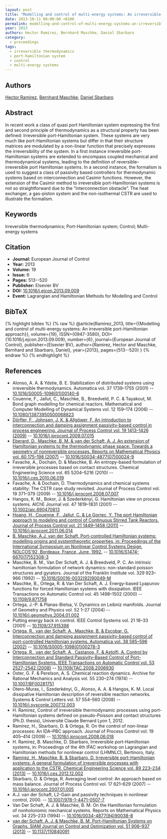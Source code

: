 ```yaml
---
layout: post
title: "Modelling and control of multi-energy systems: An irreversible port-Hamiltonian approach"
date: 2013-10-11 00:00:00 +0100
permalink: modelling-and-control-of-multi-energy-systems-an-irreversible-port-hamiltonian-approach
year: 2013
authors: Hector Ramirez, Bernhard Maschke, Daniel Sbarbaro
category:
  - proceedings
tags:
  - irreversible thermodynamics
  - port-hamiltonian system
  - control
  - multi-energy systems
---
```

 
## Authors
[Hector Ramirez](authors/hector_ramirez), [Bernhard Maschke](authors/bernhard_maschke), [Daniel Sbarbaro](authors/daniel_sbarbaro)
 
## Abstract
In recent work a class of quasi port Hamiltonian system expressing the first and second principle of thermodynamics as a structural property has been defined: Irreversible port-Hamiltonian system. These systems are very much like port-Hamiltonian systems but differ in that their structure matrices are modulated by a non-linear function that precisely expresses the irreversibility of the system. In a first instance irreversible port-Hamiltonian systems are extended to encompass coupled mechanical and thermodynamical systems, leading to the definition of reversible–irreversible port Hamiltonian systems. In a second instance, the formalism is used to suggest a class of passivity based controllers for thermodynamic systems based on interconnection and Casimir functions. However, the extension of the Casimir method to irreversible port-Hamiltonian systems is not so straightforward due to the “interconnection obstacle”. The heat exchanger, a gas-piston system and the non-isothermal CSTR are used to illustrate the formalism.
 
## Keywords
Irreversible thermodynamics; Port-Hamiltonian system; Control; Multi-energy systems
 
## Citation
- **Journal:** European Journal of Control
- **Year:** 2013
- **Volume:** 19
- **Issue:** 6
- **Pages:** 513--520
- **Publisher:** Elsevier BV
- **DOI:** [10.1016/j.ejcon.2013.09.009](https://doi.org/10.1016/j.ejcon.2013.09.009)
- **Event:** Lagrangian and Hamiltonian Methods for Modelling and Control
 
## BibTeX
{% highlight bibtex %}
{% raw %}
@article{Ramirez_2013,
  title={{Modelling and control of multi-energy systems: An irreversible port-Hamiltonian approach}},
  volume={19},
  ISSN={0947-3580},
  DOI={10.1016/j.ejcon.2013.09.009},
  number={6},
  journal={European Journal of Control},
  publisher={Elsevier BV},
  author={Ramirez, Hector and Maschke, Bernhard and Sbarbaro, Daniel},
  year={2013},
  pages={513--520}
}
{% endraw %}
{% endhighlight %}
 
## References
- Alonso, A. A. & Ydstie, B. E. Stabilization of distributed systems using irreversible thermodynamics. Automatica vol. 37 1739–1755 (2001) -- [10.1016/S0005-1098(01)00140-6](https://doi.org/10.1016/S0005-1098(01)00140-6)
- Couenne, F., Jallut, C., Maschke, B., Breedveld, P. C. & Tayakout, M. Bond graph modelling for chemical reactors. Mathematical and Computer Modelling of Dynamical Systems vol. 12 159–174 (2006) -- [10.1080/13873950500068823](https://doi.org/10.1080/13873950500068823)
- [Dörfler, F., Johnsen, J. K. & Allgöwer, F. An introduction to interconnection and damping assignment passivity-based control in process engineering. Journal of Process Control vol. 19 1413–1426 (2009)](an-introduction-to-interconnection-and-damping-assignment-passivity-based-control-in-process-engineering) -- [10.1016/j.jprocont.2009.07.015](https://doi.org/10.1016/j.jprocont.2009.07.015)
- [Eberard, D., Maschke, B. M. & van der Schaft, A. J. An extension of Hamiltonian systems to the thermodynamic phase space: Towards a geometry of nonreversible processes. Reports on Mathematical Physics vol. 60 175–198 (2007)](an-extension-of-hamiltonian-systems-to-the-thermodynamic-phase-space-towards-a-geometry-of-nonreversible-processes) -- [10.1016/S0034-4877(07)00024-9](https://doi.org/10.1016/S0034-4877(07)00024-9)
- Favache, A., Dochain, D. & Maschke, B. An entropy-based formulation of irreversible processes based on contact structures. Chemical Engineering Science vol. 65 5204–5216 (2010) -- [10.1016/j.ces.2010.06.019](https://doi.org/10.1016/j.ces.2010.06.019)
- Favache, A. & Dochain, D. Thermodynamics and chemical systems stability: The CSTR case study revisited. Journal of Process Control vol. 19 371–379 (2009) -- [10.1016/j.jprocont.2008.07.007](https://doi.org/10.1016/j.jprocont.2008.07.007)
- Hangos, K. M., Bokor, J. & Szederkényi, G. Hamiltonian view on process systems. AIChE Journal vol. 47 1819–1831 (2001) -- [10.1002/aic.690470813](https://doi.org/10.1002/aic.690470813)
- [Hoang, H., Couenne, F., Jallut, C. & Le Gorrec, Y. The port Hamiltonian approach to modeling and control of Continuous Stirred Tank Reactors. Journal of Process Control vol. 21 1449–1458 (2011)](the-port-hamiltonian-approach-to-modeling-and-control-of-continuous-stirred-tank-reactors) -- [10.1016/j.jprocont.2011.06.014](https://doi.org/10.1016/j.jprocont.2011.06.014)
- [B. Maschke, A.J. van der Schaft, Port-controlled Hamiltonian systems: modelling origins and systemtheoretic properties, in: Proceedings of the International Symposium on Nonlinear Control Systems Design, NOLCOS'92, Bordeaux, France, June, 1992.](port-controlled-hamiltonian-systems-modelling-origins-and-systemtheoretic-properties-92) -- [10.1016/S1474-6670(17)52308-3](https://doi.org/10.1016/S1474-6670(17)52308-3)
- Maschke, B. M., Van Der Schaft, A. J. & Breedveld, P. C. An intrinsic hamiltonian formulation of network dynamics: non-standard poisson structures and gyrators. Journal of the Franklin Institute vol. 329 923–966 (1992) -- [10.1016/S0016-0032(92)90049-M](https://doi.org/10.1016/S0016-0032(92)90049-M)
- Maschke, B., Ortega, R. & Van Der Schaft, A. J. Energy-based Lyapunov functions for forced Hamiltonian systems with dissipation. IEEE Transactions on Automatic Control vol. 45 1498–1502 (2000) -- [10.1109/9.871758](https://doi.org/10.1109/9.871758)
- Ortega, J.-P. & Planas-Bielsa, V. Dynamics on Leibniz manifolds. Journal of Geometry and Physics vol. 52 1–27 (2004) -- [10.1016/j.geomphys.2004.01.002](https://doi.org/10.1016/j.geomphys.2004.01.002)
- Putting energy back in control. IEEE Control Systems vol. 21 18–33 (2001) -- [10.1109/37.915398](https://doi.org/10.1109/37.915398)
- [Ortega, R., van der Schaft, A., Maschke, B. & Escobar, G. Interconnection and damping assignment passivity-based control of port-controlled Hamiltonian systems. Automatica vol. 38 585–596 (2002)](interconnection-and-damping-assignment-passivity-based-control-of-port-controlled-hamiltonian-systems) -- [10.1016/S0005-1098(01)00278-3](https://doi.org/10.1016/S0005-1098(01)00278-3)
- [Ortega, R., van der Schaft, A., Castanos, F. & Astolfi, A. Control by Interconnection and Standard Passivity-Based Control of Port-Hamiltonian Systems. IEEE Transactions on Automatic Control vol. 53 2527–2542 (2008)](control-by-interconnection-and-standard-passivity-based-control-of-port-hamiltonian-systems) -- [10.1109/TAC.2008.2006930](https://doi.org/10.1109/TAC.2008.2006930)
- Oster, G. F. & Perelson, A. S. Chemical reaction dynamics. Archive for Rational Mechanics and Analysis vol. 55 230–274 (1974) -- [10.1007/BF00281751](https://doi.org/10.1007/BF00281751)
- Otero-Muras, I., Szederkényi, G., Alonso, A. A. & Hangos, K. M. Local dissipative Hamiltonian description of reversible reaction networks. Systems &amp; Control Letters vol. 57 554–560 (2008) -- [10.1016/j.sysconle.2007.12.003](https://doi.org/10.1016/j.sysconle.2007.12.003)
- H. Ramirez, Control of irreversible thermodynamic processes using port-Hamiltonian systems defined on pseudo-Poisson and contact structures (Ph.D. thesis), Université Claude Bernard Lyon 1, 2012.
- Ramírez, H., Sbarbaro, D. & Ortega, R. On the control of non-linear processes: An IDA–PBC approach. Journal of Process Control vol. 19 405–414 (2009) -- [10.1016/j.jprocont.2008.06.018](https://doi.org/10.1016/j.jprocont.2008.06.018)
- H. Ramirez, B. Maschke, D. Sbarbaro, Irreversible port-Hamiltonian systems, in: Proceedings of the 4th IFAC workshop on Lagrangian and Hamiltonian methods for nonlinear control (LHMNLC), Bertinoro, Italy.
- [Ramirez, H., Maschke, B. & Sbarbaro, D. Irreversible port-Hamiltonian systems: A general formulation of irreversible processes with application to the CSTR. Chemical Engineering Science vol. 89 223–234 (2013)](irreversible-port-hamiltonian-systems-a-general-formulation-of-irreversible-processes-with-application-to-the-cstr) -- [10.1016/j.ces.2012.12.002](https://doi.org/10.1016/j.ces.2012.12.002)
- Sbarbaro, D. & Ortega, R. Averaging level control: An approach based on mass balance. Journal of Process Control vol. 17 621–629 (2007) -- [10.1016/j.jprocont.2007.01.005](https://doi.org/10.1016/j.jprocont.2007.01.005)
- A.J. van der Schaft, L2-Gain and passivity techniques in nonlinear control, 2000. -- [10.1007/978-1-4471-0507-7](https://doi.org/10.1007/978-1-4471-0507-7)
- Van Der Schaft, A. J. & Maschke, B. M. On the Hamiltonian formulation of nonholonomic mechanical systems. Reports on Mathematical Physics vol. 34 225–233 (1994) -- [10.1016/0034-4877(94)90038-8](https://doi.org/10.1016/0034-4877(94)90038-8)
- [van der Schaft, A. J. & Maschke, B. M. Port-Hamiltonian Systems on Graphs. SIAM Journal on Control and Optimization vol. 51 906–937 (2013)](port-hamiltonian-systems-on-graphs) -- [10.1137/110840091](https://doi.org/10.1137/110840091)

